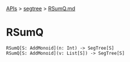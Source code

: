 [APIs](../index.md) > [segtree](./index.md) > [RSumQ.md]()

# RSumQ

```
RSumQ[S: AddMonoid](n: Int) -> SegTree[S]
RSumQ[S: AddMonoid](v: List[S]) -> SegTree[S]
```
